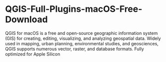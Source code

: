 # QGIS-Full-Plugins-macOS-Free-Download
QGIS for macOS is a free and open-source geographic information system (GIS) for creating, editing, visualizing, and analyzing geospatial data. Widely used in mapping, urban planning, environmental studies, and geosciences, QGIS supports numerous vector, raster, and database formats. Fully optimized for Apple Silicon
